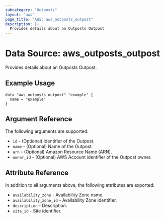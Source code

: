 ```yaml
---
subcategory: "Outposts"
layout: "aws"
page_title: "AWS: aws_outposts_outpost"
description: |-
  Provides details about an Outposts Outpost
---
```


# Data Source: aws_outposts_outpost

Provides details about an Outposts Outpost.

## Example Usage

```hcl
data "aws_outposts_outpost" "example" {
  name = "example"
}
```

## Argument Reference

The following arguments are supported:

* `id` - (Optional) Identifier of the Outpost.
* `name` - (Optional) Name of the Outpost.
* `arn` - (Optional) Amazon Resource Name (ARN).
* `owner_id` - (Optional) AWS Account identifier of the Outpost owner.

## Attribute Reference

In addition to all arguments above, the following attributes are exported:

* `availability_zone` - Availability Zone name.
* `availability_zone_id` - Availability Zone identifier.
* `description` - Description.
* `site_id` - Site identifier.
